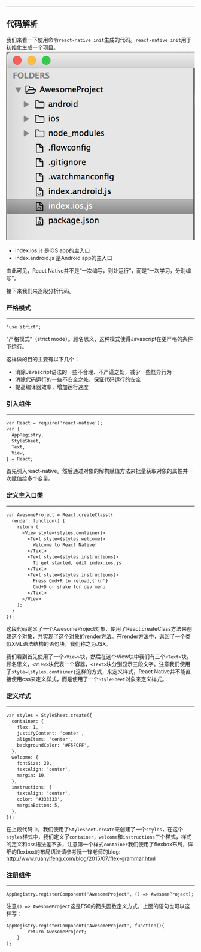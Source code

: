 ---

## 代码解析 ##
我们来看一下使用命令`react-native init`生成的代码。`react-native init`用于初始化生成一个项目。
![代码目录结构][1]

 - index.ios.js 是iOS app的主入口
 - index.android.js 是Android app的主入口

由此可见，React Native并不是“一次编写，到处运行”，而是“一次学习，分别编写”。

接下来我们来逐段分析代码。

### 严格模式 ###
----------

    'use strict';

"严格模式"（strict mode）。顾名思义，这种模式使得Javascript在更严格的条件下运行。

这样做的目的主要有以下几个：

 - 消除Javascript语法的一些不合理、不严谨之处，减少一些怪异行为
 - 消除代码运行的一些不安全之处，保证代码运行的安全
 - 提高编译器效率，增加运行速度

### 引入组件 ###
----------

    var React = require('react-native');
    var {
      AppRegistry,
      StyleSheet,
      Text,
      View,
    } = React;
    
首先引入react-native。然后通过对象的解构赋值方法来批量获取对象的属性并一次赋值给多个变量。

### 定义主入口类 ###
----------

    var AwesomeProject = React.createClass({
      render: function() {
        return (
          <View style={styles.container}>
            <Text style={styles.welcome}>
              Welcome to React Native!
            </Text>
            <Text style={styles.instructions}>
              To get started, edit index.ios.js
            </Text>
            <Text style={styles.instructions}>
              Press Cmd+R to reload,{'\n'}
              Cmd+D or shake for dev menu
            </Text>
          </View>
        );
      }
    });
    
这段代码定义了一个AwesomeProject对象，使用了React.createClass方法来创建这个对象，并实现了这个对象的render方法。在render方法中，返回了一个类似XML语法结构的语句块，我们称之为JSX。

我们看到首先使用了一个`<View>`块，然后在这个View块中我们有三个`<Text>`块。顾名思义，`<View>`块代表一个容器，`<Text>`块分别显示三段文字。注意我们使用了`style={styles.container}`这样的方式，来定义样式，React Native并不能直接使用css来定义样式，而是使用了一个`StyleSheet`对象来定义样式。

### 定义样式 ###
----------

    var styles = StyleSheet.create({
      container: {
        flex: 1,
        justifyContent: 'center',
        alignItems: 'center',
        backgroundColor: '#F5FCFF',
      },
      welcome: {
        fontSize: 20,
        textAlign: 'center',
        margin: 10,
      },
      instructions: {
        textAlign: 'center',
        color: '#333333',
        marginBottom: 5,
      },
    });
    
在上段代码中，我们使用了`StyleSheet.create`来创建了一个`styles`，在这个`styles`样式中，我们定义了`container`，`welcome`和`instructions`三个样式，样式的定义和css语法差不多，注意第一个样式`container`我们使用了flexbox布局，详细的flexbox的布局语法请参考阮一锋老师的blog: http://www.ruanyifeng.com/blog/2015/07/flex-grammar.html

### 注册组件 ###
----------

    AppRegistry.registerComponent('AwesomeProject', () => AwesomeProject);

注意`() => AwesomeProject`这是ES6的箭头函数定义方式，上面的语句也可以这样写：

    AppRegistry.registerComponent('AwesomeProject', function(){
            return AwesomeProject;
        }
    );

  [1]: content/20151216/sublime.png
